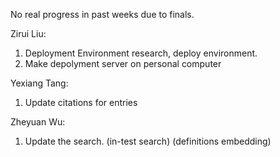 No real progress in past weeks due to finals.

Zirui Liu: 
1. Deployment Environment research, deploy environment.
2. Make depolyment server on personal computer

Yexiang Tang: 
1. Update citations for entries

Zheyuan Wu:
1. Update the search. (in-test search) 
                    (definitions embedding)

